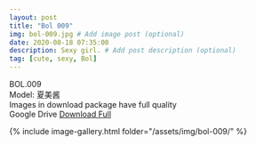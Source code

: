 ```yaml
---
layout: post
title: "Bol 009"
img: bol-009.jpg # Add image post (optional)
date: 2020-08-18 07:35:00
description: Sexy girl. # Add post description (optional)
tag: [cute, sexy, Bol]
---
```

BOL.009  
Model: 夏美酱                                                                   
Images in download package have full quality                    
Google Drive [Download Full](http://gestyy.com/ewNCoP)

{% include image-gallery.html folder="/assets/img/bol-009/" %}
